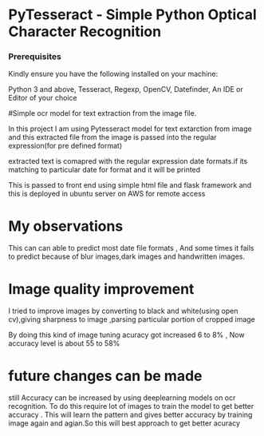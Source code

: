 

# PyTesseract - Simple Python Optical Character Recognition




### Prerequisites

Kindly ensure you have the following installed on your machine:

 Python 3 and above,
 Tesseract,
 Regexp,
 OpenCV,
 Datefinder,
 An IDE or Editor of your choice

#Simple ocr model for text extraction from the image file.

In this project 
I am using Pytesseract model for text extarction from image and this extracted file from the image is passed into
the regular expression(for pre defined format)

extracted text is comapred with the regular expression date formats.if its matching to particular date for format
and it will be printed

This is passed to front end using simple html file and flask framework and this is deployed in ubuntu server on AWS for remote access

# My observations
This can can able to predict most date file formats , And some times it fails to predict because of blur images,dark images and handwritten images.
# Image quality improvement
I tried to improve images by converting to black and white(using open cv),giving sharpness to image ,parsing particular portion of  cropped image

By doing this kind of image tuning acuracy got increased 6 to 8% , Now accuracy level is about 55 to 58%

# future changes can be made 
still Accuracy can be increased by using deeplearning models on ocr recognition.
To do this require lot of images to train the model to get better accuracy .
This will learn the pattern and gives better accuracy by training image again and agian.So this will best approach to get better acuracy 
